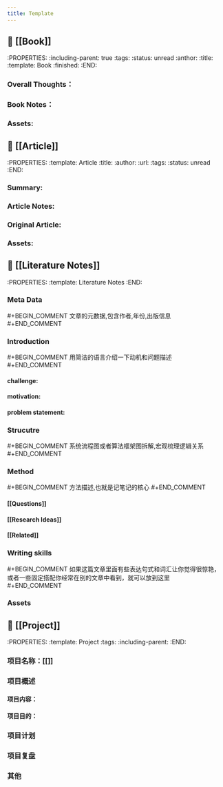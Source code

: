 ```yaml
---
title: Template
---
```


## 📗 [[Book]]
:PROPERTIES:
:including-parent: true
:tags: 
:status: unread
:anthor: 
:title: 
:template: Book
:finished: 
:END:
### Overall Thoughts：
####
### Book Notes：
####
### Assets:
## 📙 [[Article]]
:PROPERTIES:
:template: Article
:title: 
:author: 
:url: 
:tags: 
:status: unread
:END:
### Summary:
####
### Article Notes:
####
### Original Article:
####
### Assets:
## 📖 [[Literature Notes]]
:PROPERTIES:
:template: Literature Notes
:END:
### Meta Data
 #+BEGIN_COMMENT
文章的元数据,包含作者,年份,出版信息
#+END_COMMENT
####
### Introduction
#+BEGIN_COMMENT
用简洁的语言介绍一下动机和问题描述
#+END_COMMENT
#### challenge:
#### motivation:
#### problem statement:
### Strucutre
#+BEGIN_COMMENT
系统流程图或者算法框架图拆解,宏观梳理逻辑关系
#+END_COMMENT
####
### Method
#+BEGIN_COMMENT
方法描述,也就是记笔记的核心
#+END_COMMENT
#### [[Questions]]
#### [[Research Ideas]]
#### [[Related]]
### Writing skills
#+BEGIN_COMMENT
如果这篇文章里面有些表达句式和词汇让你觉得很惊艳，或者一些固定搭配你经常在别的文章中看到，就可以放到这里
#+END_COMMENT
####
### Assets
## 📁 [[Project]]
:PROPERTIES:
:template: Project
:tags: 
:including-parent: 
:END:
### 项目名称：[[]]
### 项目概述
#### 项目内容：
#### 项目目的：
### 项目计划
####
### 项目复盘
####
### 其他
##
